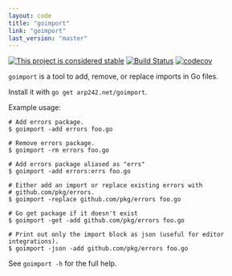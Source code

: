 ```yaml
---
layout: code
title: "goimport"
link: "goimport"
last_version: "master"
---
```


[![This project is considered stable](https://img.shields.io/badge/Status-stable-green.svg)](https://arp242.net/status/stable)
[![Build Status](https://travis-ci.org/Carpetsmoker/goimport.svg?branch=master)](https://travis-ci.org/Carpetsmoker/goimport)
[![codecov](https://codecov.io/gh/Carpetsmoker/goimport/branch/master/graph/badge.svg)](https://codecov.io/gh/Carpetsmoker/goimport)

`goimport` is a tool to add, remove, or replace imports in Go files.

Install it with `go get arp242.net/goimport`.

Example usage:

```shell
# Add errors package.
$ goimport -add errors foo.go

# Remove errors package.
$ goimport -rm errors foo.go

# Add errors package aliased as "errs"
$ goimport -add errors:errs foo.go

# Either add an import or replace existing errors with
# github.com/pkg/errors.
$ goimport -replace github.com/pkg/errors foo.go

# Go get package if it doesn't exist
$ goimport -get -add github.com/pkg/errors foo.go

# Print out only the import block as json (useful for editor integrations).
$ goimport -json -add github.com/pkg/errors foo.go
```

See `goimport -h` for the full help.
